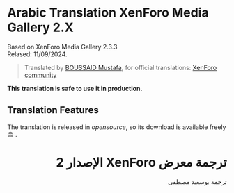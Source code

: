 # Arabic Translation XenForo Media Gallery 2.X

Based on XenForo Media Gallery 2.3.3<br />
Relased: 11/09/2024.

>Translated by [BOUSSAID Mustafa](https://github.com/boussaid), for official translations: [XenForo community](https://xenforo.com/community/resources/arabic-language-for-xenforo-media-gallery.6162/)

**This translation is safe to use it in production.**


## Translation Features
The translation is released in *opensource*, so its download is available freely :blush: .

# <div dir="rtl">ترجمة معرض XenForo الإصدار 2</div>

<div dir="rtl">ترجمة بوسعيد مصطفى</div>